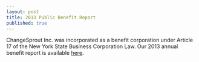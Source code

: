 ```yaml
---
layout: post
title: 2013 Public Benefit Report
published: true
---
```


ChangeSprout Inc. was incorporated as a benefit corporation under Article 17 of the New York State Business Corporation Law. Our 2013 annual benefit report is available [here](https://www.dropbox.com/s/tteuco83shhri6o/ChangeSprout%20Annual%20Report%202013.pdf).
